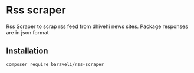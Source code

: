 # Rss scraper

Rss Scraper to scrap rss feed from dhivehi news sites. Package responses are in json format

## Installation

```shell
composer require baraveli/rss-scraper
```
